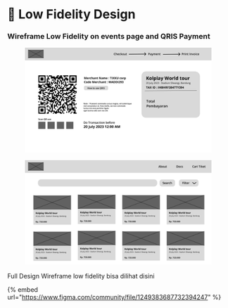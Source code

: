 # 🎨 Low Fidelity Design

### Wireframe Low Fidelity on events page and QRIS Payment

<div>

<figure><img src="../.gitbook/assets/Payment _ QRIS.png" alt=""><figcaption></figcaption></figure>

 

<figure><img src="../.gitbook/assets/events.png" alt=""><figcaption></figcaption></figure>

</div>

Full Design Wireframe low fidelity bisa dilihat disini&#x20;

{% embed url="https://www.figma.com/community/file/1249383687732394247" %}
